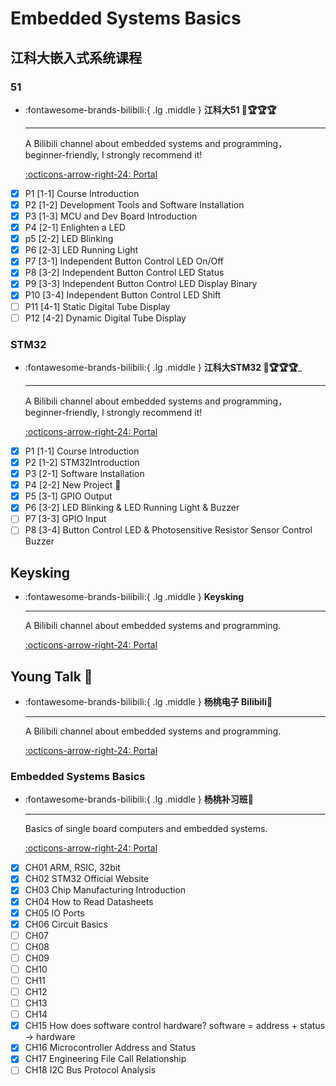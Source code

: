 # Embedded Systems Basics

## 江科大嵌入式系统课程

### 51
<div class="grid cards" markdown>

-   :fontawesome-brands-bilibili:{ .lg .middle } __江科大51 🎯🏆🏆🏆__

    ---

    A Bilibili channel about embedded systems and programming， beginner-friendly, I strongly recommend it!

    [:octicons-arrow-right-24: <a href="https://www.bilibili.com/video/BV1Mb411e7re/?spm_id_from=333.999.0.0&vd_source=5a427660f0337fedc22d4803661d493f" target="_blank"> Portal </a>](#)

</div>

- [x] P1 [1-1] Course Introduction
- [x] P2 [1-2] Development Tools and Software Installation
- [x] P3 [1-3] MCU and Dev Board Introduction
- [x] P4 [2-1] Enlighten a LED
- [x] p5 [2-2] LED Blinking
- [x] P6 [2-3] LED Running Light
- [x] P7 [3-1] Independent Button Control LED On/Off
- [x] P8 [3-2] Independent Button Control LED Status
- [x] P9 [3-3] Independent Button Control LED Display Binary
- [x] P10 [3-4] Independent Button Control LED Shift
- [ ] P11 [4-1] Static Digital Tube Display
- [ ] P12 [4-2] Dynamic Digital Tube Display

### STM32 

<div class="grid cards" markdown>

-   :fontawesome-brands-bilibili:{ .lg .middle } __江科大STM32 🎯🏆🏆🏆___

    ---

    A Bilibili channel about embedded systems and programming， beginner-friendly, I strongly recommend it!

    [:octicons-arrow-right-24: <a href="https://www.bilibili.com/video/BV1th411z7sn/?spm_id_from=333.999.0.0&vd_source=5a427660f0337fedc22d4803661d493f" target="_blank"> Portal </a>](#)

</div>

- [x] P1 [1-1] Course Introduction
- [x] P2 [1-2] STM32Introduction
- [x] P3 [2-1] Software Installation
- [x] P4 [2-2] New Project 🎯
- [x] P5 [3-1] GPIO Output
- [x] P6 [3-2] LED Blinking & LED Running Light & Buzzer
- [ ] P7 [3-3] GPIO Input
- [ ] P8 [3-4] Button Control LED & Photosensitive Resistor Sensor Control Buzzer

## Keysking

<div class="grid cards" markdown>

-   :fontawesome-brands-bilibili:{ .lg .middle } __Keysking__

    ---

    A Bilibili channel about embedded systems and programming.

    [:octicons-arrow-right-24: <a href="https://space.bilibili.com/6100925" target="_blank"> Portal </a>](#)

</div>


## Young Talk 🎯

<div class="grid cards" markdown>

-   :fontawesome-brands-bilibili:{ .lg .middle } __杨桃电子 Bilibili🎯__

    ---

    A Bilibili channel about embedded systems and programming.

    [:octicons-arrow-right-24: <a href="https://space.bilibili.com/277276709" target="_blank"> Portal </a>](#)

</div>

### Embedded Systems Basics

<div class="grid cards" markdown>

-   :fontawesome-brands-bilibili:{ .lg .middle } __杨桃补习班🎯__

    ---

    Basics of single board computers and embedded systems.

    [:octicons-arrow-right-24: <a href="https://space.bilibili.com/277276709" target="_blank"> Portal </a>](#)

</div>

- [x] CH01 ARM, RSIC, 32bit
- [x] CH02 STM32 Official Website
- [x] CH03 Chip Manufacturing Introduction
- [x] CH04 How to Read Datasheets
- [x] CH05 IO Ports
- [x] CH06 Circuit Basics
- [ ] CH07
- [ ] CH08
- [ ] CH09
- [ ] CH10
- [ ] CH11
- [ ] CH12
- [ ] CH13
- [ ] CH14
- [x] CH15 How does software control hardware? software = address + status -> hardware
- [x] CH16 Microcontroller Address and Status
- [x] CH17 Engineering File Call Relationship
- [ ] CH18 I2C Bus Protocol Analysis 